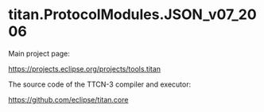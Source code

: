 # titan.ProtocolModules.JSON_v07_2006

Main project page:

https://projects.eclipse.org/projects/tools.titan

The source code of the TTCN-3 compiler and executor:

https://github.com/eclipse/titan.core
